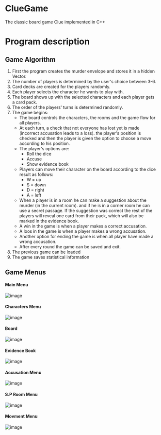 # ClueGame
The classic board game Clue implemented in C++


# Program description
## Game Algorithm
1. First the program creates the murder envelope and stores it in a hidden Vector.
2. The number of players is determined by the user's choice between 3-6.
3. Card decks are created for the players randomly.
4. Each player selects the character he wants to play with. 
5. The board shows up with the selected characters and each player gets a card pack.
6. The order of the players' turns is determined randomly.
7. The game begins:
   - The board controls the characters, the rooms and the game flow for all players.
   - At each turn, a check that not everyone has lost yet is made (incorrect accusation leads to a loss).
     the player's position is checked and then the player is given the option to choose a move according to his position.
   - The player's options are:
     - Roll the dice
     - Accuse
     - Show evidence book     
   - Players can move their character on the board according to the dice result as follows:
     - W = up
     - S = down
     - D = right
     - A = left
   - When a player is in a room he can make a suggestion about the murder (in the current room).
     and if he is in a corner room he can use a secret passage.
     If the suggestion was correct the rest of the players will reveal one card from their pack, which will also be marked in the evidence book. 
   - A win in the game is when a player makes a correct accusation.
   - A loos in the game is when a player makes a wrong accusation.
   - Another option for ending the game is when all player have made a wrong accusation.
   - After every round the game can be saved and exit.
8. The previous game can be loaded
8. The game saves statistical information


## Game Menus
#### Main Menu
![image](https://user-images.githubusercontent.com/108329249/177800205-03311f54-96d0-47fa-a265-6083f0c3b893.png)

#### Characters Menu
![image](https://user-images.githubusercontent.com/108329249/177800424-c1f1eff2-8ac0-4507-9376-f4db10ba0dcb.png)

#### Board
![image](https://user-images.githubusercontent.com/108329249/177800709-4de42761-7268-48b4-8da8-cdc44e77f3f7.png)

#### Evidence Book
![image](https://user-images.githubusercontent.com/108329249/177801066-adc41e25-9e33-4d89-963f-d6712f8058cf.png)

#### Accusation Menu
![image](https://user-images.githubusercontent.com/108329249/177801283-bfaf4a6f-3d32-4e5a-aa84-979edd690d9d.png)

#### S.P Room Menu
![image](https://user-images.githubusercontent.com/108329249/177801938-4ed2af30-10d2-4df4-b55c-9c41ca912eea.png)

#### Movment Menu
![image](https://user-images.githubusercontent.com/108329249/177803852-91bb152f-69e3-4ffc-98fd-e2abc3db9247.png)






